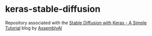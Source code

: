 # keras-stable-diffusion

Repository associated with the [Stable Diffusion with Keras - A Simple Tutorial](www.assemblyai.com/blog/stable-diffusion-with-keras-a-simple-tutorial/)
blog by [AssemblyAI](https://www.assemblyai.com/)